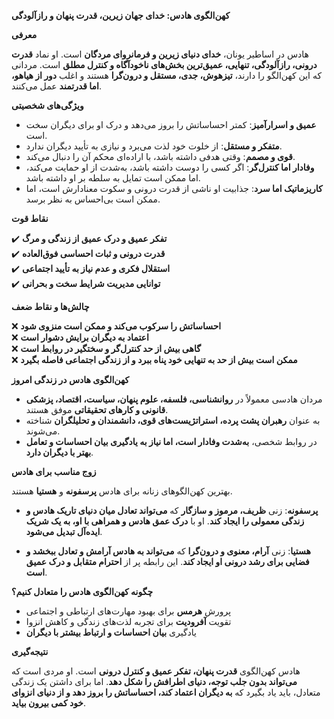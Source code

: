 **کهن‌الگوی هادس: خدای جهان زیرین، قدرت پنهان و رازآلودگی**

**معرفی**

هادس در اساطیر یونان، **خدای دنیای زیرین و فرمانروای مردگان** است. او نماد **قدرت درونی، رازآلودگی، تنهایی، عمیق‌ترین بخش‌های ناخودآگاه و کنترل مطلق** است. مردانی که این کهن‌الگو را دارند، **تیزهوش، جدی، مستقل و درون‌گرا** هستند و اغلب **دور از هیاهو، اما قدرتمند** عمل می‌کنند.

**ویژگی‌های شخصیتی**

- **عمیق و اسرارآمیز**: کمتر احساساتش را بروز می‌دهد و درک او برای دیگران سخت است.
- **متفکر و مستقل**: از خلوت خود لذت می‌برد و نیازی به تأیید دیگران ندارد.
- **قوی و مصمم**: وقتی هدفی داشته باشد، با اراده‌ای محکم آن را دنبال می‌کند.
- **وفادار اما کنترل‌گر**: اگر کسی را دوست داشته باشد، به‌شدت از او حمایت می‌کند، اما ممکن است تمایل به سلطه بر او داشته باشد.
- **کاریزماتیک اما سرد**: جذابیت او ناشی از قدرت درونی و سکوت معنادارش است، اما ممکن است بی‌احساس به نظر برسد.

**نقاط قوت**

✔️ **تفکر عمیق و درک عمیق از زندگی و مرگ**  
✔️ **قدرت درونی و ثبات احساسی فوق‌العاده**  
✔️ **استقلال فکری و عدم نیاز به تأیید اجتماعی**  
✔️ **توانایی مدیریت شرایط سخت و بحرانی**

**چالش‌ها و نقاط ضعف**

❌ **احساساتش را سرکوب می‌کند و ممکن است منزوی شود**  
❌ **اعتماد به دیگران برایش دشوار است**  
❌ **گاهی بیش از حد کنترل‌گر و سختگیر در روابط است**  
❌ **ممکن است بیش از حد به تنهایی خود پناه ببرد و از زندگی اجتماعی فاصله بگیرد**

**کهن‌الگوی هادس در زندگی امروز**

- مردان هادسی معمولاً در **روانشناسی، فلسفه، علوم پنهان، سیاست، اقتصاد، پزشکی قانونی و کارهای تحقیقاتی** موفق هستند.
- به عنوان **رهبران پشت پرده، استراتژیست‌های قوی، دانشمندان و تحلیلگران** شناخته می‌شوند.
- در روابط شخصی، **به‌شدت وفادار است، اما نیاز به یادگیری بیان احساسات و تعامل بهتر با دیگران دارد**.

**زوج مناسب برای هادس**

بهترین کهن‌الگوهای زنانه برای هادس **پرسفونه** و **هستیا** هستند.

- **پرسفونه**: زنی **ظریف، مرموز و سازگار** که **می‌تواند تعادل میان دنیای تاریک هادس و زندگی معمولی را ایجاد کند**. او با **درک عمق هادس و همراهی با او، به یک شریک ایده‌آل تبدیل می‌شود**.

- **هستیا**: زنی **آرام، معنوی و درون‌گرا** که **می‌تواند به هادس آرامش و تعادل ببخشد و فضایی برای رشد درونی او ایجاد کند**. این رابطه پر از **احترام متقابل و درک عمیق است**.

**چگونه کهن‌الگوی هادس را متعادل کنیم؟**

- پرورش **هرمس** برای بهبود مهارت‌های ارتباطی و اجتماعی
- تقویت **آفرودیت** برای تجربه لذت‌های زندگی و کاهش انزوا
- یادگیری **بیان احساسات و ارتباط بیشتر با دیگران**

**نتیجه‌گیری**

هادس کهن‌الگوی **قدرت پنهان، تفکر عمیق و کنترل درونی** است. او مردی است که **می‌تواند بدون جلب توجه، دنیای اطرافش را شکل دهد**. اما برای داشتن یک زندگی متعادل، باید یاد بگیرد که **به دیگران اعتماد کند، احساساتش را بروز دهد و از دنیای انزوای خود کمی بیرون بیاید**.
